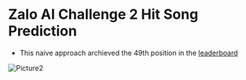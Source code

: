 # Zalo AI Challenge 2  Hit Song Prediction


- This naive approach archieved the 49th position in the [leaderboard](https://challenge.zalo.ai/portal/hit-song)

![Picture2](https://user-images.githubusercontent.com/52401767/70628859-80feb800-1c5b-11ea-9c00-b99b511fd15b.png)

